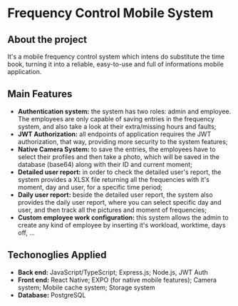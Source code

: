 # Frequency Control Mobile System

## About the project
It's a mobile frequency control system which intens do substitute the time book, turning it into a reliable, easy-to-use and full of informations mobile application.
<br/>
## Main Features
- **Authentication system:** the system has two roles: admin and employee. The employees are only capable of saving entries in the frequency system, and also take a look at their extra/missing hours and faults;
- **JWT Authorization:** all endpoints of application requires the JWT authorization, that way, providing more security to the system features;
- **Native Camera System:** to save the entries, the employees have to select their profiles and then take a photo, which will be saved in the database (base64) along with their ID and current moment;
- **Detailed user report:** in order to check the detailed user's report, the system provides a XLSX file returning all the frequencies with it's moment, day and user, for a specific time period;
- **Daily user report:** beside the detailed user report, the system also provides the daily user report, where you can select specific day and user, and then track all the pictures and moment of frequencies;
- **Custom employee work configuration:** this system allows the admin to create any kind of employee by inserting it's workload, worktime, days off, ...

## Techonoglies Applied
- **Back end:** JavaScript/TypeScript; Express.js; Node.js, JWT Auth
- **Front end:** React Native; EXPO (for native mobile features); Camera system; Mobile cache system; Storage system
- **Database:** PostgreSQL
